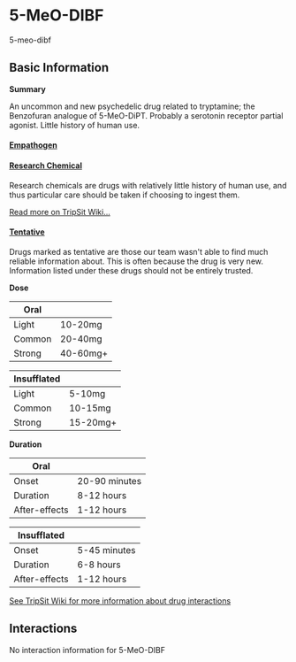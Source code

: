 # 5-MeO-DIBF

5-meo-dibf

## Basic Information

**Summary**

An uncommon and new psychedelic drug related to tryptamine; the Benzofuran analogue of 5-MeO-DiPT. Probably a serotonin receptor partial agonist. Little history of human use.

#### [Empathogen](/category/empathogen)

#### [Research Chemical](/category/research-chemical)

Research chemicals are drugs with relatively little history of human use, and thus particular care should be taken if choosing to ingest them.

[Read more on TripSit Wiki...](#{category.wiki})

#### [Tentative](/category/tentative)

Drugs marked as tentative are those our team wasn't able to find much reliable information about. This is often because the drug is very new. Information listed under these drugs should not be entirely trusted.

**Dose**

| Oral   |          |
| ------ | -------- |
| Light  | 10-20mg  |
| Common | 20-40mg  |
| Strong | 40-60mg+ |

| Insufflated |          |
| ----------- | -------- |
| Light       | 5-10mg   |
| Common      | 10-15mg  |
| Strong      | 15-20mg+ |

**Duration**

| Oral          |               |
| ------------- | ------------- |
| Onset         | 20-90 minutes |
| Duration      | 8-12 hours    |
| After-effects | 1-12 hours    |

| Insufflated   |              |
| ------------- | ------------ |
| Onset         | 5-45 minutes |
| Duration      | 6-8 hours    |
| After-effects | 1-12 hours   |

[See TripSit Wiki for more information about drug interactions](http://combo.tripsit.me/)

## Interactions

No interaction information for 5-MeO-DIBF